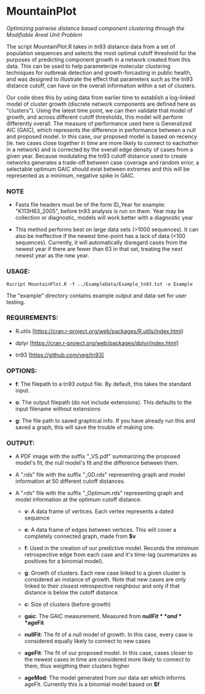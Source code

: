# MountainPlot
*Optimizing pairwise distance based component clustering through the Modifiable Areal Unit Problem*

The script MountainPlot.R takes in tn93 distance data from a set of population sequences and selects the most optimal cutoff threshold for the purposes of predicting component growth in a network created from this data. This can be used to help parameterize molecular clustering techniques for outbreak detection and growth-forcasting in public health, and was designed to illustrate the effect that parameters such as the tn93 distance cutoff, can have on the overall information within a set of clusters. 

Our code does this by using data from earlier time to establish a log-linked model of cluster growth (discrete network components are defined here as "clusters"). Using the latest time point, we can then validate that model of growth, and across different cutoff thresholds, this model will perform differently overall. The measure of performance used here is Generalized AIC (GAIC), which represents the difference in performance between a null and proposed model. In this case, our proposed model is based on recency (ie. two cases close together in time are more likely to connect to eachother in a network) and is corrected by the overall edge density of cases from a given year. Because modulating the tn93 cutoff distance used to create networks generates a trade-off between case coverage and random error, a selectable optimum GAIC should exist between extremes and this will be represented as a minimum, negative spike in GAIC.


### NOTE

* Fasta file headers must be of the form ID_Year for example: "K113H63_2005", before tn93 analysis is run on them. Year may be collection or diagnostic, models will work better with a diagnostic year
  
* This method performs best on large data sets (>1000 sequences). It can also be ineffective if the newest time-point has a lack of data (<100 sequences). Currently, it will automatically disregard cases from the newest year if there are fewer than 63 in that set, treating the next newest year as the new year.


### USAGE:

`Rscript MountainPlot.R -f ../ExampleData/Example_tn93.txt -o Example`

The "example" directory contains example output and data-set for user testing. 


### REQUIREMENTS:

* R.utils [https://cran.r-project.org/web/packages/R.utils/index.html)

* dplyr [https://cran.r-project.org/web/packages/dplyr/index.html]
 
* tn93 [https://github.com/veg/tn93]


### OPTIONS:

* **f**: The filepath to a tn93 output file. By default, this takes the standard input.

* **o**: The output filepath (do not include extensions). This defaults to the input filename without extensions

* **g**: The file path to saved graphical info. If you have already run this and saved a graph, this will save the trouble of making one.


### OUTPUT:
* A PDF image with the suffix "_VS.pdf" summarizing the proposed model's fit, the null model's fit and the difference between them.

* A ".rds" file with the suffix "_GD.rds" representing graph and model information at 50 different cutoff distances. 

* A ".rds" file with the suffix "_Optimum.rds" representing graph and model information at the optimum cutoff distance. 

  * **v**: A data frame of vertices. Each vertex represents a dated sequence

  * **e**: A data frame of edges between vertices. This will cover a completely connected graph, made from **$v**

  * **f**: Used in the creation of our predictive model. Records the minimum retrospective edge from each case and it's time-lag (summarizes as positives for a binomial model).

  * **g**: Growth of clusters. Each new case linked to a given cluster is considered an instance of growth. Note that new cases are only linked to their closest retrospective neighbour and only if that distance is below the cutoff distance.

  * **c**: Size of clusters (before growth)

  * **gaic**: The GAIC measurement. Measured from **$nullFit** and **$ageFit**

  * **nullFit**: The fit of a null model of growth. In this case, every case is considered equally likely to connect to new cases

  * **ageFit**: The fit of our proposed model. In this case, cases closer to the newest cases in time are considered more likely to connect to them, thus weigthing their clusters higher

  * **ageMod**: The model generated from our data set which informs ageFit. Currently this is a binomial model based on **$f**
